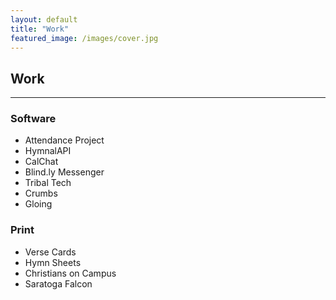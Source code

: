 ```yaml
---
layout: default
title: "Work"
featured_image: /images/cover.jpg
---
```


## Work
---

### Software

* Attendance Project
* HymnalAPI
* CalChat
* Blind.ly Messenger
* Tribal Tech
* Crumbs
* Gloing

### Print

* Verse Cards
* Hymn Sheets
* Christians on Campus
* Saratoga Falcon
  
